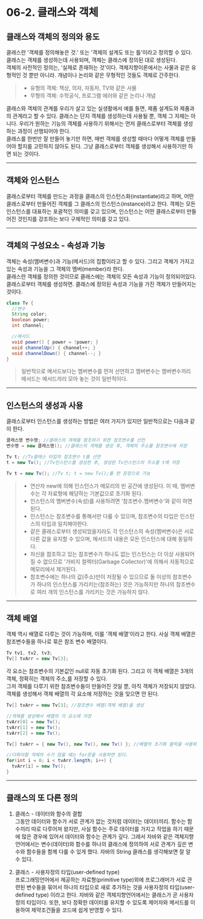 # 06-2. 클래스와 객체
## 클래스와 객체의 정의와 용도
클래스란 '객체를 정의해놓은 것.' 또는 '객체의 설계도 또는 틀'이라고 정의할 수 있다. 클래스는 객체를 생성하는데 사용되며, 객체는 클래스에 정의된 대로 생성된다.   
객체의 사전적인 정의는, '실제로 존재하는 것'이다. 객체지향이론에서는 사물과 같은 유형적인 것 뿐만 아니라. 개념이나 논리와 같은 무형적인 것들도 객체로 간주한다.
> - 유형의 객체: 책상, 의자, 자동차, TV와 같은 사물   
> - 무형의 객체: 수학공식, 프로그램 에러와 같은 논리나 개념   

클래스와 객체의 관계를 우리가 살고 있는 실생활에서 예를 들면, 제품 설계도와 제품과의 관계라고 할 수 있다. 클래스는 단지 객체를 생성하는데 사용될 뿐, 객체 그 자체는 아니다.
우리가 원하는 기능의 객체를 사용하기 위해서는 먼저 클래스로부터 객체를 생성하는 과정이 선행되어야 한다.   
클래스를 한번만 잘 만들어 놓기만 하면, 매번 객체를 생성할 때마다 어떻게 객체를 만들어야 할지를 고민하지 않아도 된다. 그냥 클래스로부터 객체를 생성해서 사용하기만 하면 되는 것이다.
***
## 객체와 인스턴스
클래스로부터 객체를 만드는 과정을 클래스의 인스턴스화(instantiate)라고 하며, 어떤 클래스로부터 만들어진 객체를 그 클래스의 인스턴스(instance)라고 한다.
객체는 모든 인스턴스를 대표하는 포괄적인 의미를 갖고 있으며, 인스턴스는 어떤 클래스로부터 만들어진 것인지를 강조하는 보다 구체적인 의미를 갖고 있다.
***
## 객체의 구성요소 - 속성과 기능
객체는 속성(멤버변수)과 기능(메서드)의 집합이라고 할 수 있다. 그리고 객체가 가지고 있는 속성과 기능을 그 객체의 멤버(member)라 한다.   
클래스란 객체를 정의한 것이므로 클래스에는 객체의 모든 속성과 기능이 정의되어있다. 클래스로부터 객체를 생성하면. 클래스에 정의된 속성과 기능을 가진 객체가 만들어지는 것이다.
```java
class Tv {
  //변수
  String color;
  boolean power;
  int channel;

  //메서드
  void power() { power = !power; }
  void channelUp() { channel++; }
  void channelDown() { channel--; }
}
```
>  일반적으로 메서드보다는 멤버변수를 먼저 선언하고 멤버변수는 멤버변수끼리 메서드는 메서드끼리 모아 놓는 것이 일반적이다.
***
## 인스턴스의 생성과 사용
클래스로부터 인스턴스를 생성하는 방법은 여러 가지가 있지만 일반적으로는 다음과 같이 한다.
```java
클래스명 변수명; //클래스의 객체를 참조하기 위한 참조변수를 선언
변수명 = new 클래스명(); //클래스의 객체를 생성 후, 객체의 주소를 참조변수에 저장

Tv t; //Tv클래스 타입의 참조변수 t를 선언
t = new Tv(); //Tv인스턴스를 생성한 후, 생성된 Tv인스턴스의 주소를 t에 저장

Tv t = new Tv(); //Tv t; t = new Tv();를 한 문장으로 가능 
```
> - 연산자 new에 의해 인스턴스가 메모리의 빈 공간에 생성된다. 이 때, 멤버변수는 각 자료형에 해당하는 기본값으로 초기화 된다.   
> - 인스턴스의 멤버변수(속성)를 사용하려면 '참조변수.멤버변수'와 같이 하면 된다.
> - 인스턴스는 참조변수를 통해서만 다룰 수 있으며, 참조변수의 타입은 인스턴스의 타입과 일치해야한다.
> - 같은 클래스로부터 생성되었을지라도 각 인스턴스의 속성(멤버변수)은 서로 다른 값을 유지할 수 있으며, 메서드의 내용은 모든 인스턴스에 대해 동일하다.
> - 자신을 참조하고 있는 참조변수가 하나도 없는 인스턴스는 더 이상 사용되어질 수 없으므로 '가비지 컬렉터(Garbage Collector)'에 의해서 자동적으로 메모리에서 제거된다.
> - 참조변수에는 하나의 값(주소)만이 저장될 수 있으므로 둘 이상의 참조변수가 하나의 인스턴스를 가리키는(참조하는) 것은 가능하지만 하나의 참조변수로 여러 개의 인스턴스를 가리키는 것은 가능하지 않다.
***
## 객체 배열
객체 역시 배열로 다루는 것이 가능하며, 이를 '객체 배열'이라고 한다. 사실 객체 배열은 참조변수들을 하나로 묶은 참조 변수 배열이다.
```java
Tv tv1, tv2, tv3;
Tv[] tvArr = new Tv[3];
```
각 요소는 참조변수의 기본값인 null로 자동 초기화 된다. 그리고 이 객체 배열은 3개의 객체, 정확히는 객체의 주소,를 저장할 수 있다.   
그저 객체를 다루기 위한 참조변수들이 만들어진 것일 뿐, 아직 객체가 저장되지 않았다. 객체를 생성해서 객체 배열의 각 요소에 저장하는 것을 잊으면 안 된다.   
```java
Tv[] tvArr = new Tv[3]; //참조변수 배열(객체 배열)을 생성

//객체를 생성해서 배열의 각 요소에 저장
tvArr[0] = new Tv();
tvArr[1] = new Tv();
tvArr[2] = new Tv();

Tv[] tvArr = { new Tv(), new Tv(), new Tv() }; //배열의 초기화 블럭을 사용하면, 한 줄로 간단히 할 수 있다.

//다뤄야할 객체의 수가 많을 때는 for문을 사용하면 된다.
for(int i = 0; i < tvArr.length; i++) {
  tvArr[i] = new Tv();
}
```
***
## 클래스의 또 다른 정의
1. 클래스 - 데이터와 함수의 결합   
그동안 데이터와 함수가 서로 관계가 없는 것처럼 데이터는 데이터끼리. 함수는 함수끼리 따로 다루어져 왔지만, 사실 함수는 주로 데이터를 가지고 작업을 하기 때문에 많은 경우에 있어서 데이터와 함수는 관계가 깊다.
그래서 자바와 같은 객체지향언어에서는 변수(데이터)와 함수를 하나의 클래스에 정의하여 서로 관계가 깊은 변수와 함수들을 함께 다룰 수 있게 했다. 자바의 String 클래스를 생각해보면 잘 알 수 있다.

2. 클래스 - 사용자정의 타입(user-defined type)   
프로그래밍언어에서 제공하는 자료형(primitive type)외에 프로그래머가 서로 관련된 변수들을 묶어서 하나의 타입으로 새로 추가하는 것을 사용자정의 타입(user-defined type) 이라고 한다.
자바와 같은 객체지향언어에서는 클래스가 곧 사용자 정의 타입이다. 또한, 보다 정확한 데이터를 유지할 수 있도록 제어자와 메서드를 이용하여 제약조건들을 코드에 쉽게 반영할 수 있다.
